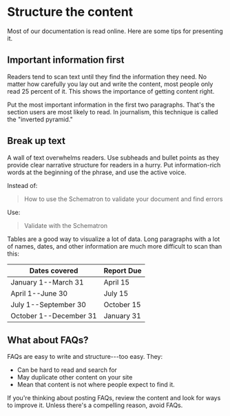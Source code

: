 Structure the content
=====================

Most of our documentation is read online. Here are some tips for
presenting it.

Important information first
---------------------------

Readers tend to scan text until they find the information they need. No
matter how carefully you lay out and write the content, most people only
read 25 percent of it. This shows the importance of getting content
right.

Put the most important information in the first two paragraphs. That's
the section users are most likely to read. In journalism, this technique
is called the "inverted pyramid."

Break up text
-------------

A wall of text overwhelms readers. Use subheads and bullet points as
they provide clear narrative structure for readers in a hurry. Put
information-rich words at the beginning of the phrase, and use the
active voice.

Instead of:

> How to use the Schematron to validate your document and find errors

Use:

> Validate with the Schematron

Tables are a good way to visualize a lot of data. Long paragraphs with a
lot of names, dates, and other information are much more difficult to
scan than this:

| Dates covered|Report Due|
|---|---|
|January 1--March 31|April  15|
|April 1--June 30|July 15|
|July 1--September 30|October 15|
|October 1--December 31 |January 31|


What about FAQs?
----------------

FAQs are easy to write and structure---too easy. They:

* Can be hard to read and search for
* May duplicate other content on your site
* Mean that content is not where people expect to find it.

If you're thinking about posting FAQs, review the content and look for
ways to improve it. Unless there's a compelling reason, avoid FAQs.
